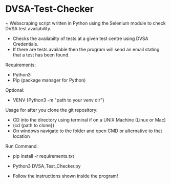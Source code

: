 # DVSA-Test-Checker
~ Webscraping script written in Python using the Selenium module to check DVSA test availability.  
- Checks the availabilty of tests at a given test centre using DVSA Credentials.
- If there are tests available then the program will send an email stating that a test has been found.  
  
Requirements:  
 - Python3  
 - Pip (package manager for Python)  
  
Optional:  
 - VENV {Python3 -m "path to your venv dir"}  

Usage for after you clone the git repository:  
 - CD into the directory using terminal if on a UNIX Machine (Linux or Mac)  
 - (cd {path to clone})
 - On windows navigate to the folder and open CMD or alternative to that location

Run Command:  
 - pip install -r requirements.txt

 - Python3 DVSA_Test_Checker.py

 - Follow the instructions shown inside the program!
